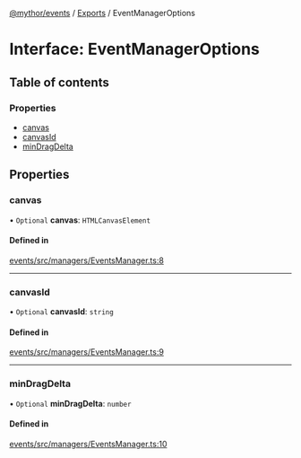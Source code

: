 [@mythor/events](../README.md) / [Exports](../modules.md) / EventManagerOptions

# Interface: EventManagerOptions

## Table of contents

### Properties

- [canvas](EventManagerOptions.md#canvas)
- [canvasId](EventManagerOptions.md#canvasid)
- [minDragDelta](EventManagerOptions.md#mindragdelta)

## Properties

### canvas

• `Optional` **canvas**: `HTMLCanvasElement`

#### Defined in

[events/src/managers/EventsManager.ts:8](https://github.com/desaintvincent/mythor/blob/1dfc6b8/packages/events/src/managers/EventsManager.ts#L8)

___

### canvasId

• `Optional` **canvasId**: `string`

#### Defined in

[events/src/managers/EventsManager.ts:9](https://github.com/desaintvincent/mythor/blob/1dfc6b8/packages/events/src/managers/EventsManager.ts#L9)

___

### minDragDelta

• `Optional` **minDragDelta**: `number`

#### Defined in

[events/src/managers/EventsManager.ts:10](https://github.com/desaintvincent/mythor/blob/1dfc6b8/packages/events/src/managers/EventsManager.ts#L10)
